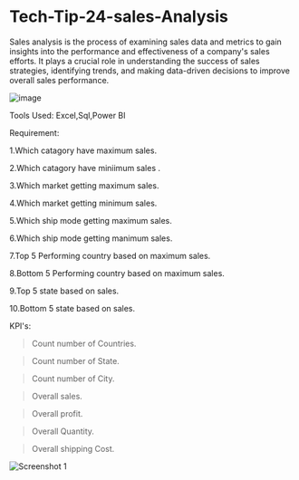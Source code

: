 # Tech-Tip-24-sales-Analysis

Sales analysis is the process of examining sales data and metrics to gain insights into the performance and effectiveness of a company's sales efforts. It plays a crucial role in understanding the success of sales strategies, identifying trends, and making data-driven decisions to improve overall sales performance.

![image](https://github.com/jnana027/Tech-Tip-24-sales-Analysis/assets/120124430/fb7b0376-7eaf-4696-b3d7-9cc1ff3aa415)

Tools Used:
Excel,Sql,Power BI

Requirement:

1.Which catagory have maximum sales.

2.Which catagory have miniimum sales .

3.Which market getting maximum sales.

4.Which market getting minimum sales.

5.Which ship mode getting maximum sales.

6.Which ship mode  getting manimum sales.

7.Top 5 Performing country based on maximum sales.

8.Bottom 5 Performing country based on maximum sales.

9.Top 5 state based on sales.

10.Bottom 5 state based on sales.

KPI's:

>Count number of Countries.

>Count number of State.

>Count number of City.

>Overall sales.

>Overall profit.

>Overall Quantity.

>Overall shipping Cost.

![Screenshot 1](https://github.com/jnana027/Tech-Tip-24-sales-Analysis/assets/120124430/996c5d2c-e2f8-4657-abb6-6fc3082245ad)
